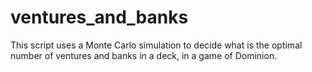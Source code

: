 # ventures_and_banks
This script uses a Monte Carlo simulation to decide what is the optimal number of ventures and banks in a deck, in a game of Dominion.

